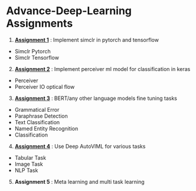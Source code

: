 # Advance-Deep-Learning Assignments
1. **[Assignment 1](https://github.com/shivkumarganesh/Advance-Deep-Learning/tree/main/Assignment%201)** : Implement simclr in pytorch and tensorflow
  - Simclr Pytorch
  - Simclr Tensorflow
2. **[Assignment 2](https://github.com/shivkumarganesh/Advance-Deep-Learning/tree/main/Assignment%202)** : Implement perceiver ml model for classification in keras
  - Perceiver
  - Perceiver IO optical flow
3. **[Assignment 3](https://github.com/shivkumarganesh/Advance-Deep-Learning/tree/main/Assignment%203)** : BERT/any other language models fine tuning tasks
  - Grammatical Error
  - Paraphrase Detection
  - Text Classification
  - Named Entity Recognition
  - Classification
4. **[Assignment 4](https://github.com/shivkumarganesh/Advance-Deep-Learning/tree/main/Assignment%204)** : Use Deep AutoVIML for various tasks
  - Tabular Task
  - Image Task
  - NLP Task
5. **Assignment 5** : Meta learning and multi task learning
